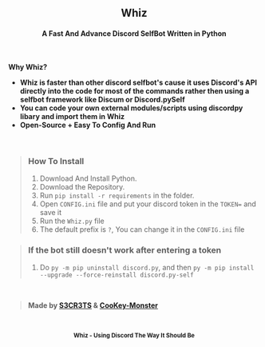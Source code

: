 <h2 align="center">Whiz</h2>
<h4 align="center">A Fast And Advance Discord SelfBot Written in Python</h4>

<br>

**Why Whiz?**
- **Whiz is faster than other discord selfbot's cause it uses Discord's API directly into the code for most of the commands rather then using a selfbot framework like Discum or Discord.pySelf**
- **You can code your own external modules/scripts using discordpy libary and import them in Whiz**
- **Open-Source + Easy To Config And Run**

<br>

> ### How To Install
> 1. Download And Install Python.
> 2. Download the Repository.
> 3. Run `pip install -r requirements` in the folder.
> 4. Open `CONFIG.ini` file and put your discord token in the `TOKEN=` and save it
> 5. Run the `Whiz.py` file
> 6. The default prefix is `?`, You can change it in the `CONFIG.ini` file

> ### If the bot still doesn't work after entering a token
> 1. Do `py -m pip uninstall discord.py`, and then `py -m pip install --upgrade --force-reinstall discord.py-self`

<br>

> **Made by [S3CR3TS](https://github.com/SecretsX) & [CooKey-Monster](https://github.com/CooKey-Monster)**

<br>

<p align="center"><sub><b>Whiz - Using Discord The Way It Should Be</b></sub></p>
